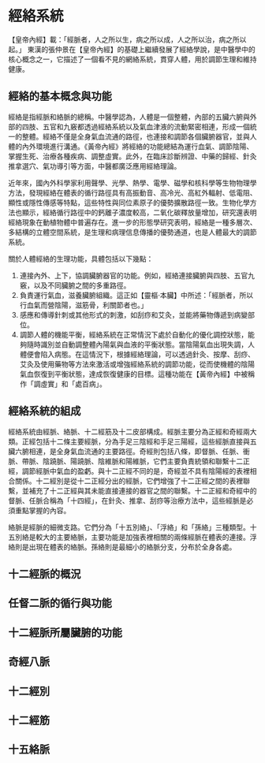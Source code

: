 # 經絡系統

【皇帝內經】載：「經脈者，人之所以生，病之所以成，人之所以治，病之所以起。」
東漢的張仲景在【皇帝內經】的基礎上繼續發展了經絡學說，是中醫學中的核心概念之一，它描述了一個看不見的網絡系統，貫穿人體，用於調節生理和維持健康。

## 經絡的基本概念與功能

經絡是指經脈和絡脈的總稱。中醫學認為，人體是一個整體，內部的五臟六腑與外部的四肢、五官和九竅都透過經絡系統以及氣血津液的流動緊密相連，形成一個統一的整體。經絡不僅是全身氣血流通的路徑，也連接和調節各個臟腑器官，並與人體的內外環境進行溝通。《黃帝內經》將經絡的功能總結為運行血氣、調節陰陽、掌握生死、治療各種疾病、調整虛實。此外，在臨床診斷辨證、中藥的歸經、針灸推拿選穴、氣功導引等方面，中醫都廣泛應用經絡理論。

近年來，國內外科學家利用聲學、光學、熱學、電學、磁學和核科學等生物物理學方法，發現經絡在體表的循行路徑具有高振動音、高冷光、高紅外輻射、低電阻、顯性或隱性傳感等特點，這些特性與同位素原子的優勢擴散路徑一致。生物化學方法也顯示，經絡循行路徑中的鈣離子濃度較高，二氧化碳釋放量增加，研究還表明經絡現象在動植物體中普遍存在。進一步的形態學研究表明，經絡是一種多層次、多結構的立體空間系統，是生理和病理信息傳播的優勢通道，也是人體最大的調節系統。

關於人體經絡的生理功能，具體包括以下幾點： 

1. 連接內外、上下，協調臟腑器官的功能。例如，經絡連接臟腑與四肢、五官九竅，以及不同臟腑之間的多重路徑。
2. 負責運行氣血，滋養臟腑組織。這正如【靈樞·本臟】中所述：「經脈者，所以行血氣而營陰陽，滋筋骨，利關節者也。」
3. 感應和傳導針刺或其他形式的刺激，如刮痧和艾灸，並能將藥物傳遞到病變部位。
4. 調節人體的機能平衡，經絡系統在正常情況下處於自動化的優化調控狀態，能夠隨時識別並自動調整體內陽氣與血液的平衡狀態。當陰陽氣血出現失調，人體便會陷入病態。在這情況下，根據經絡理論，可以透過針灸、按摩、刮痧、艾灸及使用藥物等方法來激活或增強經絡系統的調節功能，從而使機體的陰陽氣血恢復到平衡狀態，達成恢復健康的目標。這種功能在【黃帝內經】中被稱作「調虛實」和「處百病」。

## 經絡系統的組成

經絡系統由經脈、絡脈、十二經筋及十二皮部構成。經脈主要分為正經和奇經兩大類。正經包括十二條主要經脈，分為手足三陰經和手足三陽經，這些經脈直接與五臟六腑相連，是全身氣血流通的主要路徑。奇經則包括八條，即督脈、任脈、衝脈、帶脈、陰蹺脈、陽蹺脈、陰維脈和陽維脈，它們主要負責統領和聯繫十二正經，調節經脈中氣血的盈虧。與十二正經不同的是，奇經並不具有陰陽經的表裡相合關係。十二經別是從十二正經分出的經脈，它們增強了十二正經之間的表裡聯繫，並補充了十二正經與其未能直接連接的器官之間的聯繫。十二正經和奇經中的督脈、任脈合稱為「十四經」，在針灸、推拿、刮痧等治療方法中，這些經脈是必須重點掌握的內容。

絡脈是經脈的細微支路。它們分為「十五別絡」、「浮絡」和「孫絡」三種類型。十五別絡是較大的主要絡脈，主要功能是加強表裡相關的兩條經脈在體表的連接。浮絡則是出現在體表的絡脈。孫絡則是最細小的絡脈分支，分布於全身各處。

## 十二經脈的概況

## 任督二脈的循行與功能

## 十二經脈所屬臟腑的功能

## 奇經八脈

## 十二經別

## 十二經筋

## 十五絡脈